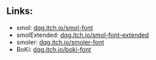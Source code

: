 ## Links:
- smol: <a href="https://dqg.itch.io/smol-font">dqg.itch.io/smol-font</a>
- smolExtended: <a href="https://dqg.itch.io/smol-font-extended">dqg.itch.io/smol-font-extended</a>
- smoler: <a href="https://dqg.itch.io/smoler-font">dqg.itch.io/smoler-font</a>
- BoKi: <a href="https://dqg.itch.io/boki-font">dqg.itch.io/boki-font</a>
